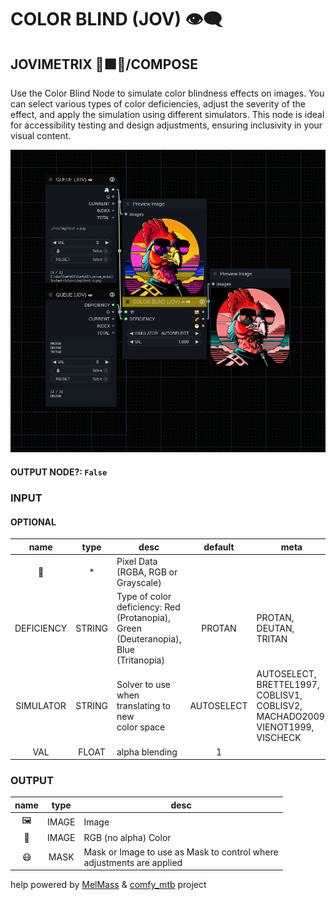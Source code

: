 # COLOR BLIND (JOV) 👁‍🗨

## JOVIMETRIX 🔺🟩🔵/COMPOSE

Use the Color Blind Node to simulate color blindness effects on images. You can select various types of color deficiencies, adjust the severity of the effect, and apply the simulation using different simulators. This node is ideal for accessibility testing and design adjustments, ensuring inclusivity in your visual content.

![COLOR BLIND](https://raw.githubusercontent.com/Amorano/Jovimetrix-examples/master/node/COLOR%20BLIND/COLOR%20BLIND.png)

#### OUTPUT NODE?: `False`

### INPUT

#### OPTIONAL

name | type | desc | default | meta
:---:|:---:|---|:---:|---
👾 | * | Pixel Data (RGBA, RGB or Grayscale) |  | 
DEFICIENCY | STRING | Type of color deficiency: Red<br>(Protanopia), Green (Deuteranopia), Blue<br>(Tritanopia) | PROTAN | PROTAN, DEUTAN, TRITAN
SIMULATOR | STRING | Solver to use when translating to new<br>color space | AUTOSELECT | AUTOSELECT, BRETTEL1997, COBLISV1,<br>COBLISV2, MACHADO2009, VIENOT1999,<br>VISCHECK
VAL | FLOAT | alpha blending | 1 | 

### OUTPUT

name | type | desc
:---:|:---:|---
🖼️ | IMAGE | Image 
🌈 | IMAGE | RGB (no alpha) Color 
😷 | MASK | Mask or Image to use as Mask to control where<br>adjustments are applied 

help powered by [MelMass](https://github.com/melMass) & [comfy_mtb](https://github.com/melMass/comfy_mtb) project